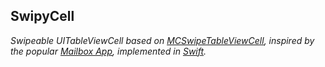 SwipyCell
---------

*Swipeable UITableViewCell based on [MCSwipeTableViewCell](https://github.com/alikaragoz/MCSwipeTableViewCell), inspired by the popular [Mailbox App](http://mailboxapp.com), implemented in [Swift](https://github.com/apple/swift).*

